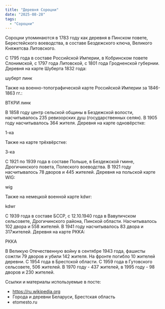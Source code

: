 ```yaml
---
title: "Деревня Сороцни"
date: "2025-08-28"
tags: 
  - "Сороцни"
---
```


Сороцни упоминаются в 1783 году как деревня в Пинском повете, Берестейского воеводства, в составе Бездежского ключа, Великого Княжетсва Литовского.

С 1795 года в составе Российской Империи, в Кобринском повете Слонимской, с 1797 года Литовской, с 1801 года Гродненской губернии. Деревня на карте Шуберта 1832 года:

шуберт линк

Также на военно-топографической карте Российской Империи за 1846-1863 гг.:

ВТКРИ линк

В 1858 году центр сельской общины в Бездежской волости, насчитывалось 235 ревизорских душ (государственных селян). В 1905 году насчитывалось 364 жителя. Деревня на карте одновёрстке:

1-ка

Также на карте трёхвёрстке:

3-ка

С 1921 по 1939 года в составе Польше, в Бездежской гмине, Дрогичинского повета, Полеского воеводства. В 1921 году насчитывалось 78 дворов и 445 жителей. Деревня на польской карте WIG:

wig

Также на немецкой военной карте kdwr:

kdwr

С 1939 года в составе БССР, с 12.10.1940 года в Вавуличском сельсовете, Дрогичинского района, Пинской области. Насчитывалось 102 двора и 558 жителей. В 1941 году насчитывалось 83 двора и 317жителей. Деревня на карте РКKА:

РККА

В Великую Отечественную войну в сентябре 1943 года, фашисты сожгли 79 дворов и убили 142 жителя. На фронте погибло 10 жителей деревни. С 1954 года в Брестской области. С 1959 года в Гутовского сельсовете, 506 жителей. В 1970 году - 437 жителей, в 1995 году - 98 дворов и 230 жителей.

Ссылки и материалы используемые в посте:
- https://ru.wikipedia.org
- Города и деревни Беларуси, Брестская область
- etomesto.ru
